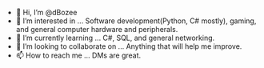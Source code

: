 - 👋 Hi, I’m @dBozee
- 👀 I’m interested in ... Software development(Python, C# mostly), gaming, and general computer hardware and peripherals.
- 🌱 I’m currently learning ... C#, SQL, and general networking.
- 💞️ I’m looking to collaborate on ... Anything that will help me improve.
- 📫 How to reach me ... DMs are great.
